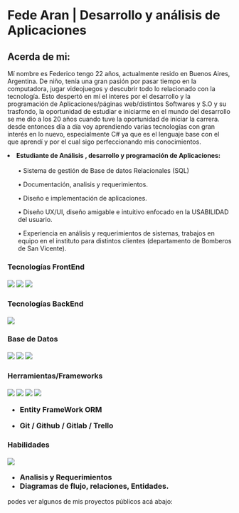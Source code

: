 <h1>Fede Aran | Desarrollo y análisis de Aplicaciones</h1>
<h2>Acerda de mi:</h2>
<p>Mí nombre es Federico tengo 22 años, actualmente resido en Buenos Aires, Argentina.
De niño, tenía una gran pasión por pasar tiempo en la computadora, jugar videojuegos y descubrir todo lo relacionado con la tecnología. Esto despertó en mí el interes por el desarrollo y la programación de Aplicaciones/páginas web/distintos Softwares y S.O y su trasfondo, la oportunidad de estudiar e iniciarme en el mundo del desarrollo se me dio a los 20 años cuando tuve la oportunidad de iniciar la carrera.
desde entonces día a día voy aprendiendo varias tecnologías con gran interés en lo nuevo, especialmente C# ya que es el lenguaje base con el que aprendí y por el cual sigo perfeccionando mis conocimientos.</p>

<li> <b>Estudiante de Análisis , desarrollo y programación de Aplicaciones:</b>
  <br></br>
  <ul>
      • Sistema de gestión de Base de datos Relacionales (SQL)
  </ul>
    <ul>
      • Documentación, analisis y requerimientos.
  </ul>
      <ul>
      • Diseño e implementación de aplicaciones.
  </ul>
  <ul>
      • Diseño UX/UI, diseño amigable e intuitivo enfocado en la USABILIDAD del usuario.
  </ul>
    <ul>
      • Experiencia en análisis y requerimientos de sistemas, trabajos en equipo en el instituto para distintos clientes (departamento de Bomberos de San Vicente).
  </ul>
</li>



<h3> <b>Tecnologías FrontEnd</b>
  <div>
    <br>
    <img src="https://camo.githubusercontent.com/b50d4b5449ac9bed0fc02238425fd56db93011d5019563595023ff0bb1a02162/68747470733a2f2f696d672e736869656c64732e696f2f62616467652f4a6176615363726970742d4637444631453f7374796c653d666f722d7468652d6261646765266c6f676f3d6a617661736372697074266c6f676f436f6c6f723d626c61636b">
      <img src="https://camo.githubusercontent.com/10c7a8fa2cf317cc7c4af6f13efac086a9f0ea010f0dfc746c94e5cde310b339/68747470733a2f2f696d672e736869656c64732e696f2f62616467652f48544d4c352d4533344632363f7374796c653d666f722d7468652d6261646765266c6f676f3d68746d6c35266c6f676f436f6c6f723d7768697465">
      <img src="https://camo.githubusercontent.com/001d4637c08910acf414f12a1682879a1f99867f6f9a3550f0541e7d03dd34a2/68747470733a2f2f696d672e736869656c64732e696f2f62616467652f435353332d3135373242363f7374796c653d666f722d7468652d6261646765266c6f676f3d63737333266c6f676f436f6c6f723d7768697465">
  </div>
</h3>

<h3> <b>Tecnologías BackEnd</b>
  <div>
    <br>
    <img src="https://camo.githubusercontent.com/158219902be2f7f4a4e08983a16aa541f4daf4ddbdd979505799137c08fa058d/68747470733a2f2f696d672e736869656c64732e696f2f62616467652f432532332d3233393132303f7374796c653d666f722d7468652d6261646765266c6f676f3d632d7368617270266c6f676f436f6c6f723d7768697465">
  </div>
</h3>

<h3> <b>Base de Datos</b>
  <div>
    <br>
    <img src="https://camo.githubusercontent.com/c500fb4485a0838f5170b2fa63d1d2d57d42df03f306a1cc7d98bb2fcdbf7b8f/68747470733a2f2f696d672e736869656c64732e696f2f62616467652f53514c2d3434373941313f7374796c653d666f722d7468652d6261646765266c6f676f3d73716c266c6f676f436f6c6f723d7768697465">
      <img src="https://camo.githubusercontent.com/c4ea76c97baea2c591ab2fef19071fcf355e8708f2c882fcdf791b080f9abeb8/68747470733a2f2f696d672e736869656c64732e696f2f62616467652f4d6963726f736f66745f53514c5f5365727665722d4343323932373f7374796c653d666f722d7468652d6261646765266c6f676f3d6d6963726f736f66742d73716c2d736572766572266c6f676f436f6c6f723d7768697465">
      <img src="https://camo.githubusercontent.com/0e7b526d88d84770a3a40f05841e2f550d835c9de6ac4f65a5227cd9e64beefb/68747470733a2f2f696d672e736869656c64732e696f2f62616467652f4d7953514c2d3434373941313f7374796c653d666f722d7468652d6261646765266c6f676f3d6d7973716c266c6f676f436f6c6f723d7768697465">
  </div>
</h3>



<h3> <b>Herramientas/Frameworks</b>
  <div>
    <br>
          <img src="https://camo.githubusercontent.com/e3eb5c170c25de0b773ef6f60cc360263716973e5fb473f0d07ea8310f559a06/68747470733a2f2f696d672e736869656c64732e696f2f62616467652f56697375616c5f53747564696f5f436f64652d3030373864373f7374796c653d666f722d7468652d6261646765266c6f676f3d76697375616c2d73747564696f2d636f6465266c6f676f436f6c6f723d7768697465">
          <img src="https://camo.githubusercontent.com/2e59da6d60bc50daa1cd488ee5d01d1629f8b318c4ba9043c26b601f5c49a725/68747470733a2f2f696d672e736869656c64732e696f2f62616467652f56697375616c5f53747564696f2d3543324439313f7374796c653d666f722d7468652d6261646765266c6f676f3d76697375616c2d73747564696f266c6f676f436f6c6f723d7768697465">
          <img src="https://camo.githubusercontent.com/f1fbce44786ee4edcf97a717cce6c15cfc38a1f098efb08f11c1c80dd595a909/68747470733a2f2f696d672e736869656c64732e696f2f62616467652f4769744875622d3138313731373f7374796c653d666f722d7468652d6261646765266c6f676f3d676974687562266c6f676f436f6c6f723d7768697465">
          <img src="https://camo.githubusercontent.com/aea960bddd6e23cac629dcee6bb35252538f4813d771f54a2689c3badc0c5df5/68747470733a2f2f696d672e736869656c64732e696f2f62616467652f536372756d2d3644423333463f7374796c653d666f722d7468652d6261646765266c6f676f3d736372756d266c6f676f436f6c6f723d7768697465">

- Entity FrameWork ORM
- Git / Github / Gitlab / Trello
    
  </div>
</h3>

<h3> <b>Habilidades</b>
  <div>
    <br>
          <img src="https://camo.githubusercontent.com/703eac38c95b27a59b73ebb24dcbb3fb9c87b91b2317b4d4902d8ce0d8e6c728/68747470733a2f2f696d672e736869656c64732e696f2f62616467652f446f63756d656e746174696f6e2d3030374143433f7374796c653d666f722d7468652d6261646765266c6f676f3d646f63756d656e746174696f6e266c6f676f436f6c6f723d7768697465">

- Analisis y Requerimientos
- Diagramas de flujo, relaciones, Entidades.
  </div>
</h3>


<footer>
  <div>
    <p>podes ver algunos de mis proyectos públicos acá abajo:</p>
  </div>
</footer>
